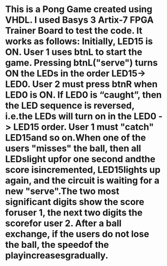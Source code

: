 # This is a Pong Game created using VHDL. I used Basys 3 Artix-7 FPGA Trainer Board to test the code. It works as follows: Initially, LED15 is ON. User 1 uses btnL to start the game. Pressing btnL("serve") turns ON the LEDs  in  the  order  LED15->  LED0.  User  2  must  press btnR when  LED0 is ON.  If  LED0  is “caught”, then the LED sequence is reversed, i.e.the LEDs will turn on in the LED0 -> LED15 order. User 1 must "catch" LED15and so on.When one of the users "misses" the ball, then all LEDslight upfor one second andthe score isincremented, LED15lights up again, and the circuit is waiting for a new "serve".The two most significant digits show the score foruser 1, the next two digits the scorefor user 2. After a ball exchange, if the users do not lose the ball, the speedof the playincreasesgradually.

